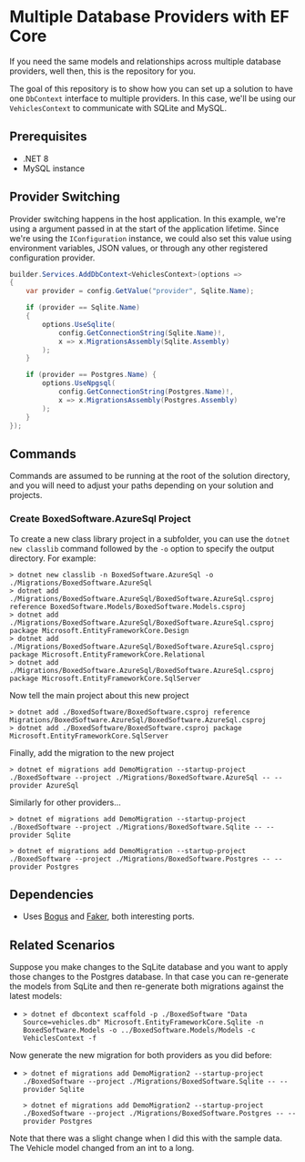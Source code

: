 # Multiple Database Providers with EF Core

If you need the same models and relationships across multiple database providers, well then, this is the repository for you.

The goal of this repository is to show how you can set up a solution to have one `DbContext` interface to multiple providers. In this case, we'll be using our `VehiclesContext` to communicate with SQLite and MySQL.

## Prerequisites

- .NET 8
- MySQL instance

## Provider Switching

Provider switching happens in the host application. In this example, we're using a argument passed in at the start of the application lifetime. Since we're using the `IConfiguration` instance, we could also set this value using environment variables, JSON values, or through any other registered configuration provider.

```csharp
builder.Services.AddDbContext<VehiclesContext>(options =>
{
    var provider = config.GetValue("provider", Sqlite.Name);

    if (provider == Sqlite.Name)
    {
        options.UseSqlite(
            config.GetConnectionString(Sqlite.Name)!,
            x => x.MigrationsAssembly(Sqlite.Assembly)
        );
    }

    if (provider == Postgres.Name) {
        options.UseNpgsql(
            config.GetConnectionString(Postgres.Name)!,
            x => x.MigrationsAssembly(Postgres.Assembly)
        );
    }
});
```

## Commands

Commands are assumed to be running at the root of the solution directory, and you will need to adjust your paths depending on your solution and projects.

### Create BoxedSoftware.AzureSql Project

To create a new class library project in a subfolder, you can use the `dotnet new classlib` command followed by the `-o` option to specify the output directory. For example:

```console
> dotnet new classlib -n BoxedSoftware.AzureSql -o ./Migrations/BoxedSoftware.AzureSql
> dotnet add ./Migrations/BoxedSoftware.AzureSql/BoxedSoftware.AzureSql.csproj reference BoxedSoftware.Models/BoxedSoftware.Models.csproj
> dotnet add ./Migrations/BoxedSoftware.AzureSql/BoxedSoftware.AzureSql.csproj package Microsoft.EntityFrameworkCore.Design
> dotnet add ./Migrations/BoxedSoftware.AzureSql/BoxedSoftware.AzureSql.csproj package Microsoft.EntityFrameworkCore.Relational
> dotnet add ./Migrations/BoxedSoftware.AzureSql/BoxedSoftware.AzureSql.csproj package Microsoft.EntityFrameworkCore.SqlServer
```

Now tell the main project about this new project

```console
> dotnet add ./BoxedSoftware/BoxedSoftware.csproj reference Migrations/BoxedSoftware.AzureSql/BoxedSoftware.AzureSql.csproj
> dotnet add ./BoxedSoftware/BoxedSoftware.csproj package Microsoft.EntityFrameworkCore.SqlServer
```

Finally, add the migration to the new project

```console
> dotnet ef migrations add DemoMigration --startup-project ./BoxedSoftware --project ./Migrations/BoxedSoftware.AzureSql -- --provider AzureSql
```

Similarly for other providers...

```console
> dotnet ef migrations add DemoMigration --startup-project ./BoxedSoftware --project ./Migrations/BoxedSoftware.Sqlite -- --provider Sqlite

> dotnet ef migrations add DemoMigration --startup-project ./BoxedSoftware --project ./Migrations/BoxedSoftware.Postgres -- --provider Postgres
```

## Dependencies

- Uses [Bogus](https://github.com/bchavez/Bogus) and [Faker](https://github.com/Kuree/Faker.Net), both interesting ports.

## Related Scenarios

Suppose you make changes to the SqLite database and you want to apply those changes to the Postgres database. In that case you can re-generate the models from SqLite and then re-generate both migrations against the latest models:

- ```console
  > dotnet ef dbcontext scaffold -p ./BoxedSoftware "Data Source=vehicles.db" Microsoft.EntityFrameworkCore.Sqlite -n BoxedSoftware.Models -o ../BoxedSoftware.Models/Models -c VehiclesContext -f
  ```

Now generate the new migration for both providers as you did before:

- ```console
  > dotnet ef migrations add DemoMigration2 --startup-project ./BoxedSoftware --project ./Migrations/BoxedSoftware.Sqlite -- --provider Sqlite

  > dotnet ef migrations add DemoMigration2 --startup-project ./BoxedSoftware --project ./Migrations/BoxedSoftware.Postgres -- --provider Postgres
  ```

Note that there was a slight change when I did this with the sample data. The Vehicle model changed from an int to a long.
